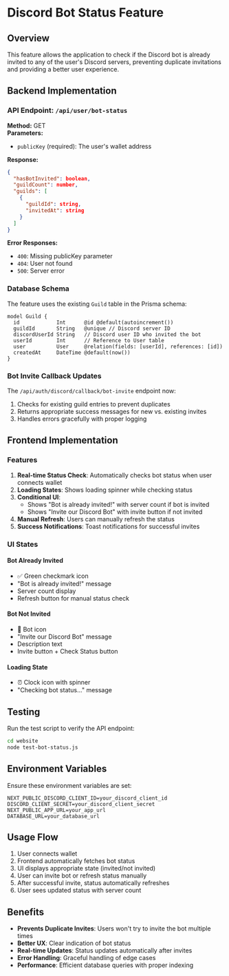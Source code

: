 # Discord Bot Status Feature

## Overview

This feature allows the application to check if the Discord bot is already invited to any of the user's Discord servers, preventing duplicate invitations and providing a better user experience.

## Backend Implementation

### API Endpoint: `/api/user/bot-status`

**Method:** GET  
**Parameters:** 
- `publicKey` (required): The user's wallet address

**Response:**
```json
{
  "hasBotInvited": boolean,
  "guildCount": number,
  "guilds": [
    {
      "guildId": string,
      "invitedAt": string
    }
  ]
}
```

**Error Responses:**
- `400`: Missing publicKey parameter
- `404`: User not found
- `500`: Server error

### Database Schema

The feature uses the existing `Guild` table in the Prisma schema:

```prisma
model Guild {
  id            Int      @id @default(autoincrement())
  guildId       String   @unique // Discord server ID
  discordUserId String   // Discord user ID who invited the bot
  userId        Int      // Reference to User table
  user          User     @relation(fields: [userId], references: [id])
  createdAt     DateTime @default(now())
}
```

### Bot Invite Callback Updates

The `/api/auth/discord/callback/bot-invite` endpoint now:
1. Checks for existing guild entries to prevent duplicates
2. Returns appropriate success messages for new vs. existing invites
3. Handles errors gracefully with proper logging

## Frontend Implementation

### Features

1. **Real-time Status Check**: Automatically checks bot status when user connects wallet
2. **Loading States**: Shows loading spinner while checking status
3. **Conditional UI**: 
   - Shows "Bot is already invited!" with server count if bot is invited
   - Shows "Invite our Discord Bot" with invite button if not invited
4. **Manual Refresh**: Users can manually refresh the status
5. **Success Notifications**: Toast notifications for successful invites

### UI States

#### Bot Already Invited
- ✅ Green checkmark icon
- "Bot is already invited!" message
- Server count display
- Refresh button for manual status check

#### Bot Not Invited
- 🤖 Bot icon
- "Invite our Discord Bot" message
- Description text
- Invite button + Check Status button

#### Loading State
- ⏰ Clock icon with spinner
- "Checking bot status..." message

## Testing

Run the test script to verify the API endpoint:

```bash
cd website
node test-bot-status.js
```

## Environment Variables

Ensure these environment variables are set:

```env
NEXT_PUBLIC_DISCORD_CLIENT_ID=your_discord_client_id
DISCORD_CLIENT_SECRET=your_discord_client_secret
NEXT_PUBLIC_APP_URL=your_app_url
DATABASE_URL=your_database_url
```

## Usage Flow

1. User connects wallet
2. Frontend automatically fetches bot status
3. UI displays appropriate state (invited/not invited)
4. User can invite bot or refresh status manually
5. After successful invite, status automatically refreshes
6. User sees updated status with server count

## Benefits

- **Prevents Duplicate Invites**: Users won't try to invite the bot multiple times
- **Better UX**: Clear indication of bot status
- **Real-time Updates**: Status updates automatically after invites
- **Error Handling**: Graceful handling of edge cases
- **Performance**: Efficient database queries with proper indexing 